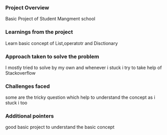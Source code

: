 ### Project Overview

 Basic Project of Student Mangment school 


### Learnings from the project

 Learn basic concept of List,operatotr and Disctionary 


### Approach taken to solve the problem

 I mostly tried to solve by my own and whenever i stuck i try to take help of Stackoverflow 


### Challenges faced

 some are the tricky question which help to understand the concept as i stuck i too


### Additional pointers

 good basic project to understand the basic concept 


